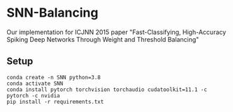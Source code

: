# SNN-Balancing

Our implementation for ICJNN 2015 paper "Fast-Classifying, High-Accuracy Spiking Deep Networks Through Weight and Threshold Balancing"

## Setup

```shell
conda create -n SNN python=3.8
conda activate SNN
conda install pytorch torchvision torchaudio cudatoolkit=11.1 -c pytorch -c nvidia
pip install -r requirements.txt
```
